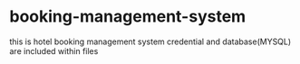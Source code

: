 # booking-management-system
this is hotel booking management system credential and database(MYSQL) are included within files 
